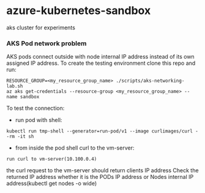# azure-kubernetes-sandbox
aks cluster for experiments

### AKS Pod network problem
AKS pods connect outside with node internal IP address instead of its own assigned IP address.
To create the testing environment clone this repo and run:
```
RESOURCE_GROUP=<my_resource_group_name> ./scripts/aks-networking-lab.sh
az aks get-credentials --resource-group <my_resource_group_name> --name sandbox  
```

To test the connection:
- run pod with shell:
```
kubectl run tmp-shell --generator=run-pod/v1 --image curlimages/curl --rm -it sh
```
- from inside the pod shell curl to the vm-server:
```
run curl to vm-server(10.100.0.4)
```
the curl request to the vm-server should return clients IP address
Check the returned IP address whether it is the PODs IP address or Nodes internal IP address(kubectl get nodes -o wide)
